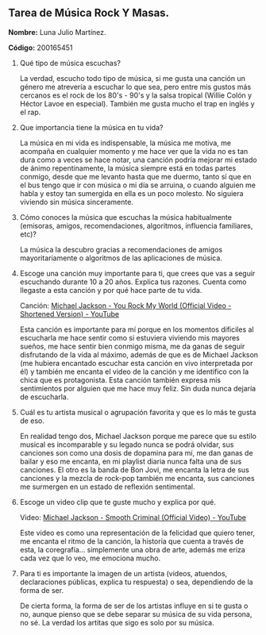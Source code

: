 



## Tarea de Música Rock Y Masas.

**Nombre:** Luna Julio Martínez. 

**Código:** 200165451

1. Qué tipo de música escuchas?
   
   La verdad, escucho todo tipo de música, si me gusta una canción un género me atrevería a escuchar lo que sea, pero entre mis gustos más cercanos es el rock de los 80's - 90's y la salsa tropical (Willie Colón y Héctor Lavoe en especial). También me gusta mucho el trap en inglés y el rap.

2. Que importancia tiene la música en tu vida?
   
   La música en mi vida es indispensable, la música me motiva, me acompaña en cualquier momento y me hace ver que la vida no es tan dura como a veces se hace notar, una canción podría mejorar mi estado de ánimo repentinamente, la música siempre está en todas partes conmigo, desde que me levanto hasta que me duermo, tanto sí que en el bus tengo que ir con música o mi día se arruina, o cuando alguien me habla y estoy tan sumergida en ella es un poco molesto. No siguiera viviendo sin música sinceramente.

3. Cómo conoces la música que escuchas la música habitualmente (emisoras, amigos, recomendaciones, algoritmos, influencia familiares, etc)?
   
   La música la descubro gracias a recomendaciones de amigos mayoritariamente o algoritmos de las aplicaciones de música.

4. Escoge una canción muy importante para ti, que crees que vas a seguir escuchando durante 10 a 20 años. Explica tus razones. Cuenta como llegaste a esta canción y por qué hace parte de tu vida.
   
   Canción: [Michael Jackson - You Rock My World (Official Video - Shortened Version) - YouTube](https://www.youtube.com/watch?v=g4tpuu-Up90)
   
   Esta canción es importante para mí porque en los momentos dificiles al escucharla me hace sentir como si estuviera viviendo mis mayores sueños, me hace sentir bien conmigo misma, me da ganas de seguir disfrutando de la vida al máximo, además de que es de Michael Jackson (me hubiera encantado escuchar esta canción en vivo interpretada por él) y también me encanta el video de la canción y me identifico con la chica que es protagonista. Esta canción también expresa mis sentimientos por alguien que me hace muy feliz. Sin duda nunca dejaría de escucharla.

5. Cuál es tu artista musical o agrupación favorita y que es lo más te gusta de eso. 
   
   En realidad tengo dos, Michael Jackson porque me parece que su estilo musical es incomparable y su legado nunca se podrá olvidar, sus canciones son como una dosis de dopamina para mí, me dan ganas de bailar y eso me encanta, en mi playlist diaria nunca falta una de sus canciones. El otro es la banda de Bon Jovi, me encanta la letra de sus canciones y la mezcla de rock-pop también me encanta, sus canciones me surmergen en un estado de reflexión sentimental.

6. Escoge un video clip que te guste mucho y explica por qué.
   
   Video: [Michael Jackson - Smooth Criminal (Official Video) - YouTube](https://www.youtube.com/watch?v=h_D3VFfhvs4)
   
   Este video es como una representación de la felicidad que quiero tener, me encanta el ritmo de la canción, la historia que cuenta a través de esta, la coregrafía... simplemente una obra de arte, además me eriza cada vez que lo veo, me emociona mucho.

7. Para ti es importante la imagen de un artista (videos, atuendos, declaraciones públicas, explica tu respuesta) o sea, dependiendo de la forma de ser.
   
   De cierta forma, la forma de ser de los artistas influye en si te gusta o no, aunque pienso que se debe separar su música de su vida persona, no sé. La verdad los artitas que sigo es solo por su música.
